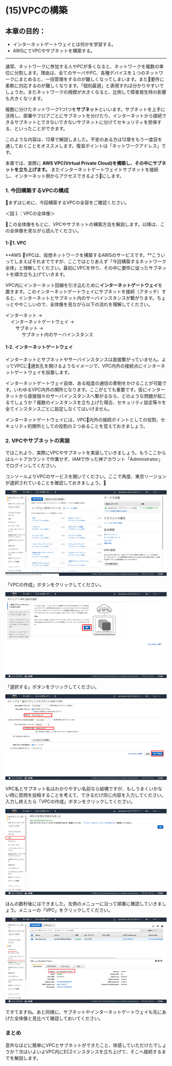 # (15)VPCの構築

## 本章の目的：

- インターネットゲートウェイとは何かを学習する。
- AWSにてVPCやサブネットを構築する。

***

通常、ネットワークに参加する人やPCが多くなると、ネットワークを複数の単位に分割します。理由は、全てのサーバやPC、各種デバイスを１つのネットワークにまとめると、一括管理をするのが難しくなってしまいます。また要件に柔軟に対応するのが難しくなります。「個別最適」と表現すれば分かりやすいでしょうか。またネットワークの規模が大きくなると、比例して障害発生時の影響も大きくなリます。

複数に分けたネットワーク1つ1つを**サブネット**といいます。サブネットを上手に活用し、部署やフロアごとにサブネットを分けたり、インターネットから接続できるサブネットとできないできないサブネットに分けてセキュリティを担保する、といったことができます。

このような内容は、12章で解説しました。不安のある方は12章をもう一度目を通しておくことをオススメします。復習ポイントは「ネットワークアドレス」です。

本章では、実際に **AWS VPC(Virtual Private Cloud)を構築し、その中にサブネットを立ち上げます。** またインターネットゲートウェイトサブネットを接続し、インターネット側からアクセスできるようにします。

### 1. 今回構築するVPCの構成

まずはじめに、今回構築するVPCの全容をご確認ください。

＜図１：VPCの全体像＞

この全体像をもとに、VPCやサブネットの構築方法を解説します。以降は、この全体像を見ながら読んでください。

#### 1-1. VPC

**AWS VPCは、仮想ネットワークを構築するAWSのサービスです。**こういってしまえばそれまでですが、ここではとりあえず「今回構築するネットワーク全体」と理解してください。最初にVPCを作り、その中に要件に従ったサブネットを順次立ち上げていきます。

VPC内にインターネット回線を引き込むために**インターネットゲートウェイ**を置きます。このインターネットゲートウェイにサブネットを接続（アタッチ）すると、インターネットとサブネット内のサーバインスタンスが繋がります。ちょっとややこしいので、全体像を見ながら以下の流れを理解してください。

インターネット →   
&nbsp;&nbsp;&nbsp;&nbsp;インターネットゲートウェイ →   
&nbsp;&nbsp;&nbsp;&nbsp;&nbsp;&nbsp;&nbsp;&nbsp;サブネット →  
&nbsp;&nbsp;&nbsp;&nbsp;&nbsp;&nbsp;&nbsp;&nbsp;&nbsp;&nbsp;&nbsp;&nbsp;
サブネット内のサーバインスタンス

#### 1-2. インターネットゲートウェイ

インターネットとサブネットやサーバインスタンスは直接繋がっていません。よってVPCに通気孔を開けるようなイメージで、VPC内外の接続点にインターネットゲートウェイを設置します。

インターネットゲートウェイ自体、ある程度の通信の牽制をかけることが可能です。いわゆるVPC内外の関所となります。ここがとても重要です。仮にインターネットから直接個々のサーバインスタンスへ繋がるなら、どのような問題が起こるでしょうか？複数のインスタンスを立ち上げた場合、セキュリティ設定等々を全てインスタンスごとに設定しなくてはいけません。

インターネットゲートウェイには、VPC内外の接続ポイントとしての役割、セキュリティ的関所としての役割の２つあることを覚えておきましょう。

### 2. VPCやサブネットの実装

ではこれより、実際にVPCやサブネットを実装していきましょう。もうここからはルートアカウントで作業せず、IAMで作った神アカウント「Administrator」でログインしてください。

コンソールよりVPCのサービスを開いてください。ここで再度、東京リージョンが選択されていることを確認しておきましょう。

![図15-1-1. VPCサービスを開く](15-1-1.png)

「VPCの作成」ボタンをクリックしてください。

![図15-4-1. ステップ１ VPC設定の選択](15-4-1.png)

「選択する」ボタンをクリックしてください。

![図15-5-1. ステップ２ 1個のパブリックサブネットを持つVPC](15-5-1.png)

VPC名とサブネット名はわかりやすい名前なら結構ですが、もしうまくいかない時に質問を投稿することを考えて、できるだけ同じ内容を入力してください。入力し終えたら「VPCの作成」ボタンをクリックしてください。

![図15-6-1. VPC作成完了](15-6-1.png)

ほんの数秒後にはできました。左側のメニューに沿って順番に確認していきましょう。メニューの「VPC」をクリックしてください。

![図15-7-1. VPC](15-7-1.png)

できてますね。あと同様に、サブネットやインターネットゲートウェイも先にあげた全体像と見比べて確認しておいてください。

### まとめ

意外なほどに簡単にVPCとサブネットができたこと、体感していただけたでしょうか？次はいよいよVPC内にEC2インスタンスを立ち上げて、そこへ接続するまでを解説します。

